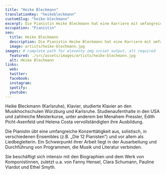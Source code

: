 ```yaml
---
title: "Heike Bleckmann"
translationKey: "heikebleckmann"
customSlug: "heike-bleckmann"
excerpt: Die Pianistin Heike Bleckmann hat eine Karriere mit umfangreicher Solokonzerttätigkeit, aber auch mit verschiedenen Ensembles und als Liedbegleiterin.
occupation: "Pianistin"
seo:
  title: Heike Bleckmann
  description: Die Pianistin Heike Bleckmann hat eine Karriere mit umfangreicher Solokonzerttätigkeit und ist Teil verschiedener Ensembles.
  image: artists/heike-blechmann.jpg
images: # complete path for eleventy img srcset output, alt required
  featured: ./src/assets/images/artists/heike-blechmann.jpg
  alt: Heike Blechmann
links:
  web:
  twitter:
  facebook:
  instagram:
  spotify:
  youtube:
---
```


Heike Bleckmann (Karlsruhe), Klavier, studierte Klavier an den Musikhochschulen Würzburg und Karlsruhe. Studienaufenthalte in den USA und zahlreiche Meisterkurse, unter anderem bei Menahem Pressler, Edith Picht-Axenfeld und Helena Costa vervollständigten ihre Ausbildung.

Die Pianistin übt eine umfangreiche Konzerttätigkeit aus, solistisch, in verschiedenen Ensembles (z.B. „Die 12 Pianisten“) und vor allem als Liedbegleiterin. Ein Schwerpunkt ihrer Arbeit liegt in der Ausarbeitung und Durchführung von Programmen, die Musik und Literatur verbinden.

Sie beschäftigt sich intensiv mit den Biographien und dem Werk von Komponistinnen, zuletzt u.a. von Fanny Hensel, Clara Schumann, Pauline Viardot und Ethel Smyth.
